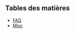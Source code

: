 ## Tables des matières
* [FAQ](https://github.com/chardy-garneau/leRenardEtLeCorbeau/wiki/Accueil)
* [Misc](https://github.com/chardy-garneau/leRenardEtLeCorbeau/blob/master/doc/misc.md)
